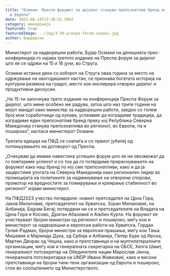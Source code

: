 ```yaml
---
title: "Османи: Преспа форумот за дијалог станува препознатлив бренд во регионот
  и Европа"
date: 2023-06-14T13:30:52.506Z
category: македонија
featured: true
featuredImage: ../img/3-30-prespa-forum-osmani.jpg
author: Вардарски
---
```

<!--StartFragment-->

Министерот за надворешни работи, Бујар Османи на денешната прес-конференција го најави третото издание на Преспа форум за дијалог што ќе се одржи на 15 и 16 јуни, во Струга.

Османи истакна дека со изборот на Струга оваа година за место на одржување на овогодишниот настан, се признава богатата историја на културна размена на градот, место кое инспирира отворен дијалог и продуктивни дискусии.

„На 15-ти започнува трето издание на конференција Преспа Форум за дијалог, што мене особено ме радува, затоа што низ трите години на мојот мандат како министер за надворешни работи, заедно со голем број мои соработници од куќава, успеавме да изградиме традиција, да изградиме еден препознатлив бренд преку кој Република Северна Македонија станува препознатлива во регионот, во Европа, па и пошироко“, нагласи министерот Османи.

Третата едиција на ПФД се совпаѓа и со првиот јубилеј од потпишувањето на договорот од Преспа.

„Очекувам да имаме навистина успешен форум што ќе ни овозможат да го повториме успехот и со тоа да го потврдиме прераснувањето на форумот како наш бренд по кој сме препознатливи, како и да ја зацврстиме улогата на Северна Македонија како регионален лидер во промоцијата на политиките за надминување на отворени спорови, промотор на вредностите за помирување и креирање стабилност во регионот“ изјави министерот.

На ПФД2023 учество потврдиле: новиот претседател на Црна Гора, Јаков Милатовиќ, претседателот на Хрватска, Зоран Милановиќ, на Албанија, Бајрам Бегај; потврдени ни се и претседателите на Владата на Црна Гора и Косово, Дритан Абазовиќ и Аљбин Курти. На форумот ќе учествуваат бројни министри од регионот и пошироко, меѓу кои и министерот за надворешни и европски работи на Хрватска, Гордан Грлиќ-Радман, бројни министри за европски прашања, меѓу кои Тања Мишевиќ и Мајлинда Дука, од Србија и Албанија, Питер Бурк од Ирска, Мартин Дворак од Чешка, како и претставници и на мултилатералните организации, меѓу кои и генералната секретарка на ОБСЕ, Хелга Шмит, генералниот потсекретар на Обединетите нации Мирослав Јенча, генералната потсекретарка на UNDP Ивана Живковиќ, како и високи претставници на бројни тинк-тенк организации од Европа и пошироко, стои во соопштението од Министерството.

<!--EndFragment-->